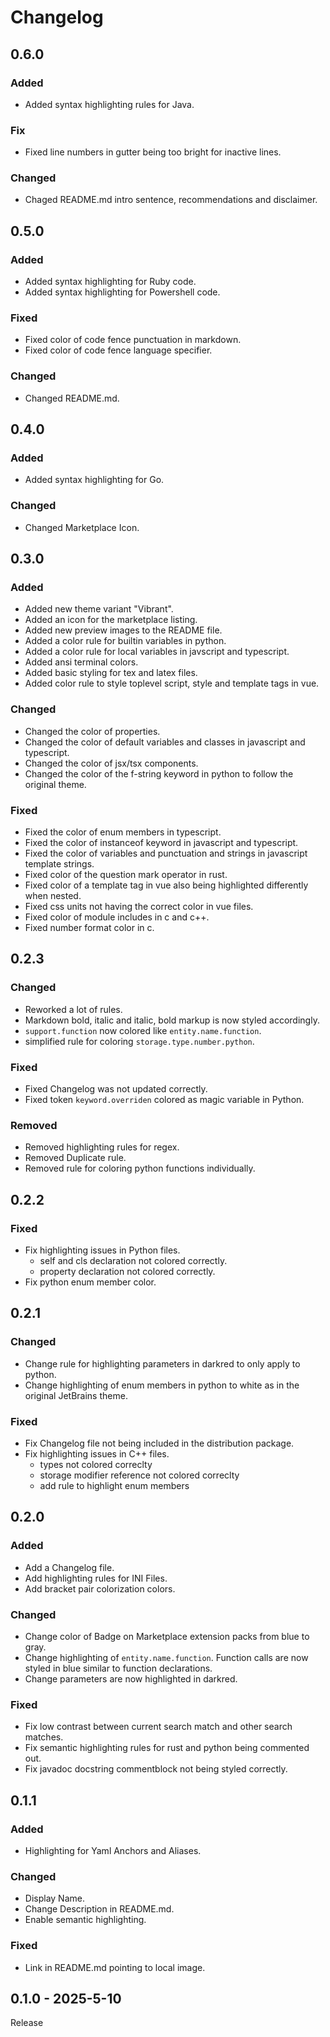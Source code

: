 # Changelog

## 0.6.0

### Added
- Added syntax highlighting rules for Java.

### Fix
- Fixed line numbers in gutter being too bright for inactive lines.

### Changed
- Chaged README.md intro sentence, recommendations and disclaimer.

## 0.5.0

### Added
- Added syntax highlighting for Ruby code.
- Added syntax highlighting for Powershell code.

### Fixed
- Fixed color of code fence punctuation in markdown.
- Fixed color of code fence language specifier.

### Changed
- Changed README.md.

## 0.4.0

### Added
- Added syntax highlighting for Go.

### Changed
- Changed Marketplace Icon.

## 0.3.0

### Added
- Added new theme variant "Vibrant".
- Added an icon for the marketplace listing.
- Added new preview images to the README file.
- Added a color rule for builtin variables in python.
- Added a color rule for local variables in javscript and typescript.
- Added ansi terminal colors.
- Added basic styling for tex and latex files.
- Added color rule to style toplevel script, style and template tags in vue.

### Changed
- Changed the color of properties.
- Changed the color of default variables and classes in javascript and typescript.
- Changed the color of jsx/tsx components.
- Changed the color of the f-string keyword in python to follow the original theme.

### Fixed
- Fixed the color of enum members in typescript.
- Fixed the color of instanceof keyword in javascript and typescript.
- Fixed the color of variables and punctuation and strings in javascript template strings.
- Fixed color of the question mark operator in rust.
- Fixed color of a template tag in vue also being highlighted differently when nested.
- Fixed css units not having the correct color in vue files.
- Fixed color of module includes in c and c++.
- Fixed number format color in c.

## 0.2.3

### Changed
- Reworked a lot of rules.
- Markdown bold, italic and italic, bold markup is now styled accordingly.
- `support.function` now colored like `entity.name.function`.
- simplified rule for coloring `storage.type.number.python`.

### Fixed
- Fixed Changelog was not updated correctly.
- Fixed token `keyword.overriden` colored as magic variable in Python.

### Removed
- Removed highlighting rules for regex.
- Removed Duplicate rule.
- Removed rule for coloring python functions individually.

## 0.2.2

### Fixed
- Fix highlighting issues in Python files.
    - self and cls declaration not colored correctly.
    - property declaration not colored correctly.
- Fix python enum member color.


## 0.2.1

### Changed
- Change rule for highlighting parameters in darkred to only apply to python.
- Change highlighting of enum members in python to white as in the original JetBrains theme.

### Fixed
- Fix Changelog file not being included in the distribution package.
- Fix highlighting issues in C++ files.
    - types not colored correclty
    - storage modifier reference not colored correclty
    - add rule to highlight enum members


## 0.2.0

### Added
- Add a Changelog file.
- Add highlighting rules for INI Files.
- Add bracket pair colorization colors.

### Changed
- Change color of Badge on Marketplace extension packs from blue to gray.
- Change highlighting of `entity.name.function`. Function calls are now styled in blue similar to function declarations.
- Change parameters are now highlighted in darkred.

### Fixed
- Fix low contrast between current search match and other search matches.
- Fix semantic highlighting rules for rust and python being commented out.
- Fix javadoc docstring commentblock not being styled correctly.


## 0.1.1

### Added
- Highlighting for Yaml Anchors and Aliases.

### Changed
- Display Name.
- Change Description in README.md.
- Enable semantic highlighting.

### Fixed
- Link in README.md pointing to local image.


## 0.1.0 - 2025-5-10

Release
